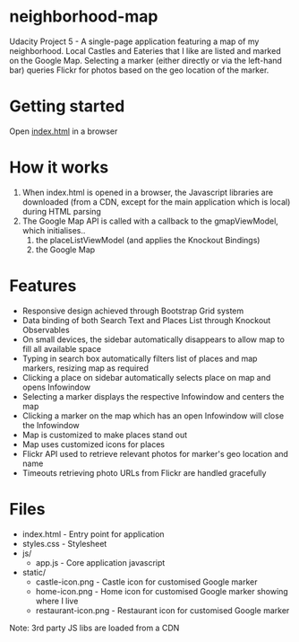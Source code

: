 # neighborhood-map
Udacity Project 5 - A single-page application featuring a map of my 
neighborhood. Local Castles and Eateries that I like are listed and 
marked on the Google Map. Selecting a marker (either directly or 
via the left-hand bar) queries Flickr for photos based on the geo 
location of the marker.

# Getting started
Open [index.html](index.html) in a browser

# How it works
1) When index.html is opened in a browser, the Javascript libraries are downloaded (from a CDN, except for the 
main application which is local) during HTML parsing
2) The Google Map API is called with a callback to the gmapViewModel, which initialises..
    1) the placeListViewModel (and applies the Knockout Bindings)
    2) the Google Map

# Features
* Responsive design achieved through Bootstrap Grid system
* Data binding of both Search Text and Places List through Knockout Observables
* On small devices, the sidebar automatically disappears to allow map to fill all available space
* Typing in search box automatically filters list of places and map markers, resizing map as required
* Clicking a place on sidebar automatically selects place on map and opens Infowindow
* Selecting a marker displays the respective Infowindow and centers the map
* Clicking a marker on the map which has an open Infowindow will close the Infowindow
* Map is customized to make places stand out
* Map uses customized icons for places
* Flickr API used to retrieve relevant photos for marker's geo location and name
* Timeouts retrieving photo URLs from Flickr are handled gracefully

# Files
* index.html - Entry point for application
* styles.css - Stylesheet
* js/
    * app.js - Core application javascript
* static/
    * castle-icon.png - Castle icon for customised Google marker
    * home-icon.png - Home icon for customised Google marker showing where I live
    * restaurant-icon.png - Restaurant icon for customised Google marker

Note: 3rd party JS libs are loaded from a CDN

